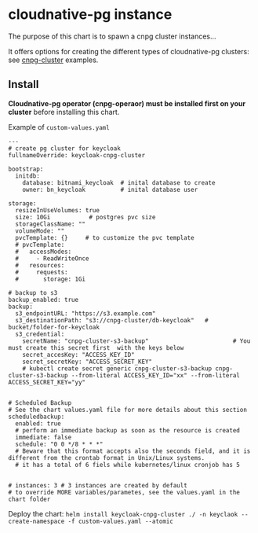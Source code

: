 # cloudnative-pg instance

The purpose of this chart is to spawn a cnpg cluster instances...

It offers options for creating the different types of cloudnative-pg clusters: see [cnpg-cluster](https://cloudnative-pg.io/documentation/current/samples/) examples.



## Install

**Cloudnative-pg operator (cnpg-operaor) must be installed first on your cluster** before installing this chart.


Example of `custom-values.yaml`

```
---
# create pg cluster for keycloak
fullnameOverride: keycloak-cnpg-cluster

bootstrap:
  initdb:
    database: bitnami_keycloak  # inital database to create
    owner: bn_keycloak          # inital database user

storage:
  resizeInUseVolumes: true
  size: 10Gi           # postgres pvc size
  storageClassName: ""
  volumeMode: ""
  pvcTemplate: {}     # to customize the pvc template
  # pvcTemplate:
  #   accessModes:
  #     - ReadWriteOnce
  #   resources:
  #     requests:
  #       storage: 1Gi

# backup to s3
backup_enabled: true
backup:
  s3_endpointURL: "https://s3.example.com"  
  s3_destinationPath: "s3://cnpg-cluster/db-keycloak"   # bucket/folder-for-keycloak
  s3_credential:
    secretName: "cnpg-cluster-s3-backup"                        # You must create this secret first  with the keys below
    secret_accesKey: "ACCESS_KEY_ID"
    secret_secretKey: "ACCESS_SECRET_KEY"
    # kubectl create secret generic cnpg-cluster-s3-backup cnpg-cluster-s3-backup --from-literal ACCESS_KEY_ID="xx" --from-literal ACCESS_SECRET_KEY="yy"


# Scheduled Backup
# See the chart values.yaml file for more details about this section
scheduledbackup:
  enabled: true
  # perform an immediate backup as soon as the resource is created
  immediate: false
  schedule: "0 0 */8 * * *"
  # Beware that this format accepts also the seconds field, and it is different from the crontab format in Unix/Linux systems.
  # it has a total of 6 fiels while kubernetes/linux cronjob has 5


# instances: 3 # 3 instances are created by default
# to override MORE variables/parametes, see the values.yaml in the chart folder
```

Deploy the chart: `helm install keycloak-cnpg-cluster ./ -n keyclaok --create-namespace -f custom-values.yaml --atomic`